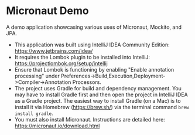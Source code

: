 # Micronaut Demo
A demo application showcasing various uses of Micronaut, Mockito, and JPA.

- This application was built using IntelliJ IDEA Community Edition: https://www.jetbrains.com/idea/ 
- It requires the Lombok plugin to be installed into IntelliJ: https://projectlombok.org/setup/intellij
- Ensure that Lombok is functioning by enabling "Enable annotation processing" under Preferences->Build,Execution,Deployment->Compiler->Annotation Processors.
- The project uses Gradle for build and dependency management. You may have to install Gradle first and then open the project in IntelliJ IDEA as a Gradle project. The easiest way to install Gradle (on a Mac) is to install it via Homebrew (https://brew.sh/) via the terminal command ``brew install gradle``.
- You must also install Micronaut. Instructions are detailed here: https://micronaut.io/download.html